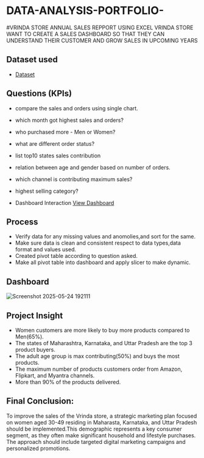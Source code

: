 # DATA-ANALYSIS-PORTFOLIO- 
#VRINDA STORE ANNUAL SALES REPPORT USING EXCEL 
VRINDA STORE WANT TO CREATE A SALES DASHBOARD SO THAT THEY CAN UNDERSTAND THEIR CUSTOMER AND GROW SALES IN UPCOMING YEARS 


## Dataset used
- <a href="https://github.com/Monoj123991/DATA-ANALYSIS-PORTFOLIO-/blob/main/Vrinda%20Store%20Data%20Analysis.xlsx">Dataset</a>

## Questions (KPIs)
- compare the sales and orders using single chart.
- which month got highest sales and orders?
- who purchased more - Men or Women?
- what are different order status?
- list top10 states sales contribution
- relation between age and gender based on number of orders.
- which channel is contributing maximum sales?
- highest selling category?

- Dashboard Interaction <a href="https://github.com/Monoj123991/DATA-ANALYSIS-PORTFOLIO-/commit/f16469d43c6b73db081aef555d738d587b5fab2a">View Dashboard</a>


## Process
- Verify data for any missing values and anomolies,and sort for the same.
- Make sure data is clean and consistent respect to data types,data format and values used.
- Created pivot table according to question asked.
- Make all pivot table into dashboard and apply slicer to make dynamic.

## Dashboard 
  ![Screenshot 2025-05-24 192111](https://github.com/user-attachments/assets/1cbc0f89-fe59-4143-8e12-de2ce432c519)

## Project Insight 
- Women customers are more likely to buy more products compared to Men(65%).
- The states of Maharashtra, Karnataka, and Uttar Pradesh are the top 3 product buyers.
- The adult age group is max contributing(50%) and buys the most products.
- The maximum number of products customers order from Amazon, Flipkart, and Myantra channels.
- More than 90% of the products delivered.

## Final Conclusion:
To improve the sales of the Vrinda store, a strategic marketing plan focused on women aged 30-49 residing in Maharasta, Karnataka, and Uttar Pradesh should be implemented.This demographic represents a key consumer segment, as they often make significant household and lifestyle purchases. The approach should include targeted digital marketing campaigns and personalized promotions.
